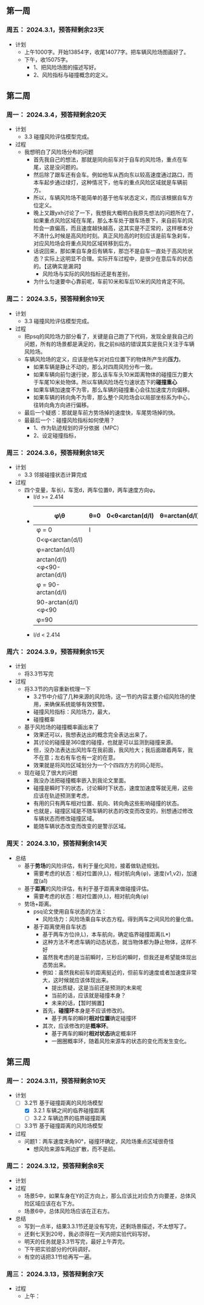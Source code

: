 ## 第一周
### 周五： 2024.3.1，预答辩剩余23天
- 计划
  - 上午1000字。开始13854字，收尾14077字。把车辆风险场图画好了。
  - 下午，收15075字。
    - 1、把风险场图的描述写好。
    - 2、风险指标与碰撞概念的定义。

## 第二周
### 周一： 2024.3.4，预答辩剩余20天
- 计划
  - 3.3 碰撞风险评估模型完成。
- 过程
  - 我想明白了风险场分布的问题
    - 首先我自己的想法，那就是同向前车对于自车的风险场，重点在车尾，这是没问题的。
    - 然后除了跟车还有会车。例如他车从西向东以较高速度通过路口，而本车起步通过绿灯，这种情况下，他车的重点风险区域就是车辆前方。
    - 所以，车辆风险场不能简单的基于他车状态定义，而应该根据自车方位定义。
    - 晚上又跟yxh讨论了一下，我想我大概明白我原先想法的问题所在了，如果重点风险区域在车尾，那么本车处于跟车场景下，来自前车的风险会一直偏高，而且速度越快越高，这其实是不正常的，这样根本分不清什么时候是高风险时刻。真正风险高的时刻应该是前车急刹车，对应风险场会将重点风险区域转移到后方。
    - 话说回来，那如果自车身后有辆车，那岂不是自车一直处于高风险状态？实际上这明显不合理。实际开车过程中，是很少在意后车的状态的。【这确实是漏洞】
      - 风险场与实际的风险指标还是有差别，
    - 为什么匀速要中心靠前呢，车前10米和车后10米的风险肯定不同。
### 周二： 2024.3.5，预答辩剩余19天
- 计划
  - 3.3 碰撞风险评估模型完成。
- 过程
  - 把psq的风险场力部分看了，关键是自己跑了下代码，发现全是我自己的问题，所有的场景都是满足的，我之前纠结的错误其实是我只关注于车辆风险场。
  - 车辆风险场的定义，应该是他车对对应位置下的物体所产生的**压力**。
    - 如果车辆是静止不动的，那么对四周风险分布一致。
    - 如果车辆向前匀速行驶，那么该车车头10米距离物体的碰撞压力要大于车尾10米处物体。所以车辆风险场在匀速状态下的**碰撞重心**
    - 如果车辆加速度不为零，那么车辆的碰撞重心会往加速度方向偏移。
    - 如果车辆的转向角不为零，那么整个风险场会以局部坐标系为中心，往转向角方向进行偏移。
  - 最后一个疑惑：那就是车前方势场掉的速度快，车尾势场掉的快。
  - 最最后一个：碰撞风险指标如何使用？
    - 1、作为轨迹规划的评分依据（MPC）
    - 2、设定碰撞指标，

### 周三： 2024.3.6，预答辩剩余18天
- 计划
  - 3.3 邻接碰撞状态计算完成
- 过程
  - 四个变量，车长l，车宽d，两车位置θ，两车速度方向φ。
    - l/d >= 2.414
    - | φ\θ  | θ=0 | 0<θ<arctan(d/l) | θ=arctan(d/l) | arctan(d/l)<θ<90 |
      | --- | --- | --------------- | ------------- | ---------------- |
      | φ = 0 | l |
      | 0<φ<arctan(d/l) |
      | φ=arctan(d/l) |
      | arctan(d/l)<φ<90-arctan(d/l) |
      | φ = 90-arctan(d/l) |
      | 90-arctan(d/l)<φ<90 |
      | φ=90 |
    - l/d < 2.414

### 周六： 2024.3.9，预答辩剩余15天
- 计划
  - 将3.3节写完
- 过程
  - 将3.3节的内容重新梳理一下
    - 3.2节中介绍了几种来源的风险场，这一节的内容主要介绍风险场的使用，来确保系统能够有效预警。
    - 碰撞风险指标：风险场力，最大，
    - 碰撞概率
  - 基于风险场的碰撞概率画出来了
    - 效果还可以，我想表达出的概念完全表达出来了。
    - 其讨论的碰撞是360度的碰撞，也就是可以监测到碰撞来源。
    - 但，没办法表达出风险车在我前面，我风险大；我后面跟着两车，我不在意；左右有车也有一定的在意。
    - 效果就是将风险区域划分为一个个四四方方的同心矩形。 
  - 现在碰见了很大的问题
    - 我没办法把碰撞概率嵌入到我论文里面。
    - 碰撞是瞬时下的状态，讨论瞬时下状态，速度加速度等就无用，这些应该在轨迹预测里考虑，
    - 有用的只有两车相对位置、航向、转向角这些影响碰撞的状态。
    - 也就是，碰撞区域是不随车辆的状态的改变而改变的，别想通过修改车辆状态而修改碰撞区域。
    - 能随车辆状态改变而改变的是警示区域。

### 周天： 2024.3.10，预答辩剩余14天
- 总结
  - 基于**势场**的风险评估，有利于量化风险，接着做轨迹规划。
    - 需要考虑的状态：相对位置(θ,L)，相对航向角(φ)，速度(v1,v2)，加速度(a1)
  - 基于**距离**的风险评估，有利于基于距离来做碰撞评估。
    - 需要考虑的状态：相对位置(θ,L)，相对航向角(φ)
  - 势场+距离。
    - psq论文使用自车状态的方法：
      - 风险场力：风险场乘自车状态方程。得到两车之间风险的量化值。
    - 基于距离使用自车状态
      - 基于两车方位(θ,L)，本车航向，确定临界碰撞距离(L*)
      - 这种方法不考虑车辆的动态状态，就当物体都为静止物体，这样不好
      - 虽然我考虑的是当前瞬时，三秒后的瞬时，但我还是希望能体现出态势出来。
      - 例如：虽然我和前车的距离挺近的，但前车的速度或者加速度非常大，这时候就应该体现出来。
        - 提出质疑，这是当前还是预测的未来呢
        - 当前的话，应该就是碰撞本身？
        - 未来的话，【暂时搁置】
      - 首先，**碰撞环**本身是不应该修改的。
        - 基于两车的瞬时**相对位置**确定碰撞环
      - 其次，应该修改的是**概率环**。
        - 基于两车的瞬时**相对状态**确定概率环
        - 一圈圈概率环，随着风险来源车的状态的变化而发生变化。
## 第三周
### 周一： 2024.3.11，预答辩剩余10天
- 计划
  - [ ] 3.2节 基于碰撞距离的风险场模型
    - [x] 3.2.1 车辆之间的临界碰撞距离
    - [ ] 3.2.2 车辆边界的临界碰撞距离
  - [ ] 3.3节 基于碰撞距离的风险场模型
- 过程
  - 问题1：两车速度夹角90°，碰撞环确定，风险场重点区域很奇怪
    - 想风险来源车两边扩散，而不是前。
### 周二： 2024.3.12，预答辩剩余8天
- 计划
- 过程
  - 场景5中，如果车身在Y的正方向上，那么应该比对应负方向要差，总体风险区域应该在右下方。
  - 场景6中，总体风险场应该在正右方。
- 总结
  - 写到一点半，结果3.3.1节还是没有写完，还剩场景描述，不太想写了。
  - 还剩七天到20号，我必须得在一天内把实验代码写好。
  - 明天的任务就是3.3节写完，最好上午弄完。
  - 下午把实验部分的代码调好。
  - 有空的话把3.1节给再写一遍。

### 周三： 2024.3.13，预答辩剩余7天
- 过程
  - 上午：